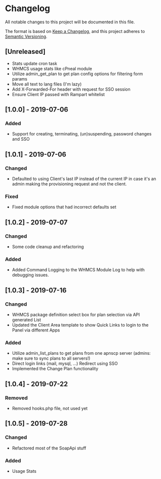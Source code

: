 # Changelog
All notable changes to this project will be documented in this file.

The format is based on [Keep a Changelog](https://keepachangelog.com/en/1.0.0/),
and this project adheres to [Semantic Versioning](https://semver.org/spec/v2.0.0.html).

## [Unreleased]
- Stats update cron task
- WHMCS usage stats like cPneal module
- Utilize admin_get_plan to get plan config options for filtering form params
- Move all text to lang files (I'm lazy)
- Add X-Forwarded-For header with request for SSO session
- Ensure Client IP passed with Rampart whitelist
## [1.0.0] - 2019-07-06
### Added
- Support for creating, terminating, (un)suspending, password changes and SSO

## [1.0.1] - 2019-07-06
### Changed
- Defaulted to using Client's last IP instead of the current IP in case it's an admin making the provisioning request and not the client.
### Fixed
- Fixed module options that had incorrect defaults set

## [1.0.2] - 2019-07-07
### Changed
- Some code cleanup and refactoring
### Added
- Added Command Logging to the WHMCS Module Log to help with debugging issues.

## [1.0.3] - 2019-07-16
### Changed
- WHMCS package definition select box for plan selection via API generated List
- Updated the Client Area template to show Quick Links to login to the Panel via different Apps
### Added
- Utilize admin_list_plans to get plans from one apnscp server (admins: make sure to sync plans to all servers!)
- Direct login links (mail, mysql, ...)  Redirect using SSO
- Implemented the Change Plan functionality

## [1.0.4] - 2019-07-22
### Removed
- Removed hooks.php file, not used yet

## [1.0.5] - 2019-07-28
### Changed
- Refactored most of the SoapApi stuff
### Added
- Usage Stats